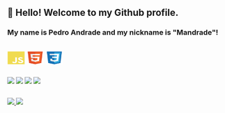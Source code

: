 ## 👋 Hello! Welcome to my Github profile.
### My name is Pedro Andrade and my nickname is "Mandrade"!

<div style="display: inline_block"><br>
  <img align="center" alt="Mandrade-Js" height="30" width="40" src="https://raw.githubusercontent.com/devicons/devicon/master/icons/javascript/javascript-plain.svg">
  <img align="center" alt="Mandrade-HTML" height="30" width="40" src="https://raw.githubusercontent.com/devicons/devicon/master/icons/html5/html5-original.svg">
  <img align="center" alt="Mandrade-CSS" height="30" width="40" src="https://raw.githubusercontent.com/devicons/devicon/master/icons/css3/css3-original.svg">
</div>
  
  ##
<div> 
  <a href="https://www.youtube.com/channel/UCYXQyiReMuPzFuEvoOuLiFg" target="_blank"><img src="https://img.shields.io/badge/YouTube-FF0000?style=for-the-badge&logo=youtube&logoColor=white" target="_blank"></a>
  <a href="https://instagram.com/peu_mandrade" target="_blank"><img src="https://img.shields.io/badge/-Instagram-%23E4405F?style=for-the-badge&logo=instagram&logoColor=white" target="_blank"></a>
  <a href = "peumandrade@gmail.com"><img src="https://img.shields.io/badge/-Gmail-%23333?style=for-the-badge&logo=gmail&logoColor=white" target="_blank"></a>
  <a href="https://www.linkedin.com/in/pedrohmandrade/" target="_blank"><img src="https://img.shields.io/badge/-LinkedIn-%230077B5?style=for-the-badge&logo=linkedin&logoColor=white" target="_blank"></a> 
</div>

##
<div>
<a href="https://github.com/PeuMAndrade">
<img loading="lazy" height="180em" src="https://github-readme-stats.vercel.app/api/top-langs/?username=PeuMAndrade&layout=compact&langs_count=7&theme=dark"/>
<img loading="lazy" height="180em" src="https://github-readme-stats.vercel.app/api?username=PeuMAndrade&show_icons=true&theme=dark&include_all_commits=true&count_private=true"/>
</div>

